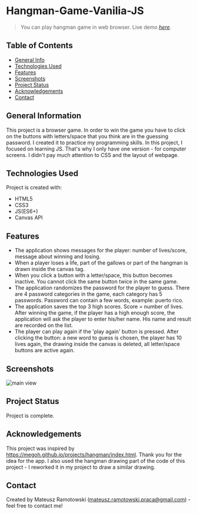 # Hangman-Game-Vanilia-JS
> You can play hangman game in web browser.
> Live demo [_here_](https://mateusz-ramotowski-poland.github.io/Hangman-Game-Vanilia-JS/). 

## Table of Contents
* [General Info](#general-information)
* [Technologies Used](#technologies-used)
* [Features](#features)
* [Screenshots](#screenshots)
* [Project Status](#project-status)
* [Acknowledgements](#acknowledgements)
* [Contact](#contact)
<!-- * [License](#license) -->


## General Information
This project is a browser game. In order to win the game you have to click on the buttons with letters/space that you think are in the guessing password. I created it to practice my programming skills. In this project, I focused on learning JS. That's why I only have one version - for computer screens. I didn't pay much attention to CSS and the layout of webpage.
## Technologies Used
Project is created with:
* HTML5
* CSS3
* JS(ES6+)
* Canvas API

## Features
- The application shows messages for the player: number of lives/score, message about winning and losing.
- When a player loses a life, part of the gallows or part of the hangman is drawn inside the canvas tag.
- When you click a button with a letter/space, this button becomes inactive. You cannot click the same button twice in the same game.
- The application randomizes the password for the player to guess. There are 4 password categories in the game, each category has 5 passwords. Password can contain a few words, example: puerto rico.
- The application saves the top 3 high scores. Score = number of lives. After winning the game, if the player has a high enough score, the application will ask the player to enter his/her name. His name and result are recorded on the list.
- The player can play again if the 'play again' button is pressed. After clicking the button: a new word to guess is chosen, the player has 10 lives again, the drawing inside the canvas is deleted, all letter/space buttons are active again.

## Screenshots
![main view](https://user-images.githubusercontent.com/83215700/159060155-cb9e5ab1-cc34-478c-9198-e8d7bac335e6.PNG)

## Project Status
Project is complete.

## Acknowledgements
This project was inspired by https://megoh.github.io/projects/hangman/index.html. Thank you for the idea for the app. I also used the hangman drawing part of the code of this project - I reworked it in my project to draw a similar drawing.

## Contact
Created by Mateusz Ramotowski (mateusz.ramotowski.praca@gmail.com) - feel free to contact me!
